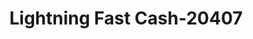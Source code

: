 ---
f_zip-code: 44691
f_state-code: OH
title: Lightning Fast Cash-20407
f_phone: 330-264-8840
f_city-only: Wooster
f_address: 139 Beall Avenue Wooster
f_location-unique-id: '20407'
slug: lightning-fast-cash-20407
updated-on: '2024-05-30T13:46:58.046Z'
created-on: '2024-05-30T13:36:59.803Z'
published-on: '2024-05-30T13:54:32.469Z'
f_city-state: cms/city/wooster-oh.md
f_company: cms/company/lightning-fast-cash.md
f_state: cms/state/ohio.md
layout: '[payday-loan].html'
tags: payday-loan
---